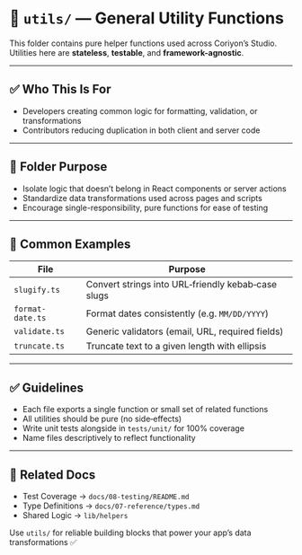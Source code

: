 # 🧩 `utils/` — General Utility Functions

This folder contains pure helper functions used across Coriyon’s Studio. Utilities here are **stateless**, **testable**, and **framework-agnostic**.

---

## ✅ Who This Is For

* Developers creating common logic for formatting, validation, or transformations
* Contributors reducing duplication in both client and server code

---

## 📁 Folder Purpose

* Isolate logic that doesn’t belong in React components or server actions
* Standardize data transformations used across pages and scripts
* Encourage single-responsibility, pure functions for ease of testing

---

## 📂 Common Examples

| File             | Purpose                                            |
| ---------------- | -------------------------------------------------- |
| `slugify.ts`     | Convert strings into URL‑friendly kebab‑case slugs |
| `format-date.ts` | Format dates consistently (e.g. `MM/DD/YYYY`)      |
| `validate.ts`    | Generic validators (email, URL, required fields)   |
| `truncate.ts`    | Truncate text to a given length with ellipsis      |

---

## ✅ Guidelines

* Each file exports a single function or small set of related functions
* All utilities should be pure (no side‑effects)
* Write unit tests alongside in `tests/unit/` for 100% coverage
* Name files descriptively to reflect functionality

---

## 📌 Related Docs

* Test Coverage → `docs/08-testing/README.md`
* Type Definitions → `docs/07-reference/types.md`
* Shared Logic → `lib/helpers`

Use `utils/` for reliable building blocks that power your app’s data transformations ✅
